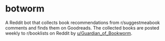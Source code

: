 # botworm
A Reddit bot that collects book recommendations from r/suggestmeabook comments and finds them on Goodreads.
The collected books are posted weekly to r/booklists on Reddit by [u/Guardian_of_Bookworm](https://www.reddit.com/user/Guardian_of_Bookworm).
